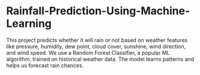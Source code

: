 # Rainfall-Prediction-Using-Machine-Learning
This project predicts whether it will rain or not based on weather features like pressure, humidity, dew point, cloud cover, sunshine, wind direction, and wind speed.  We use a Random Forest Classifier, a popular ML algorithm, trained on historical weather data. The model learns patterns and helps us forecast rain chances.
